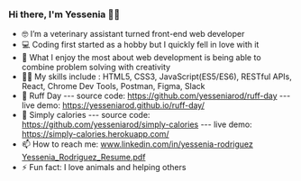 ### Hi there, I'm Yessenia 👋🏼
<!--
**yesseniarod/yesseniarod** is a ✨ _special_ ✨ repository because its `README.md` (this file) appears on your GitHub profile. -->



- 🤓  I’m a veterinary assistant turned front-end web developer 
- 💻  Coding first started as a hobby but I quickly fell in love with it 
- 🌈  What I enjoy the most about web development is being able to combine problem solving with creativity
- 💪🏼  My skills include : HTML5, CSS3, JavaScript(ES5/ES6), RESTful APIs, React, Chrome Dev Tools, Postman, Figma, Slack
- 🐶  Ruff Day --- source code: https://github.com/yesseniarod/ruff-day  --- live demo: https://yesseniarod.github.io/ruff-day/ 
- 🍏  Simply calories --- source code: https://github.com/yesseniarod/simply-calories  --- live demo: https://simply-calories.herokuapp.com/
- 📫  How to reach me: www.linkedin.com/in/yessenia-rodriguez [Yessenia_Rodriguez_Resume.pdf](https://github.com/yesseniarod/yesseniarod/files/6360530/Yessenia_Rodriguez_Resume.pdf)
- ⚡  Fun fact: I love animals and helping others 
